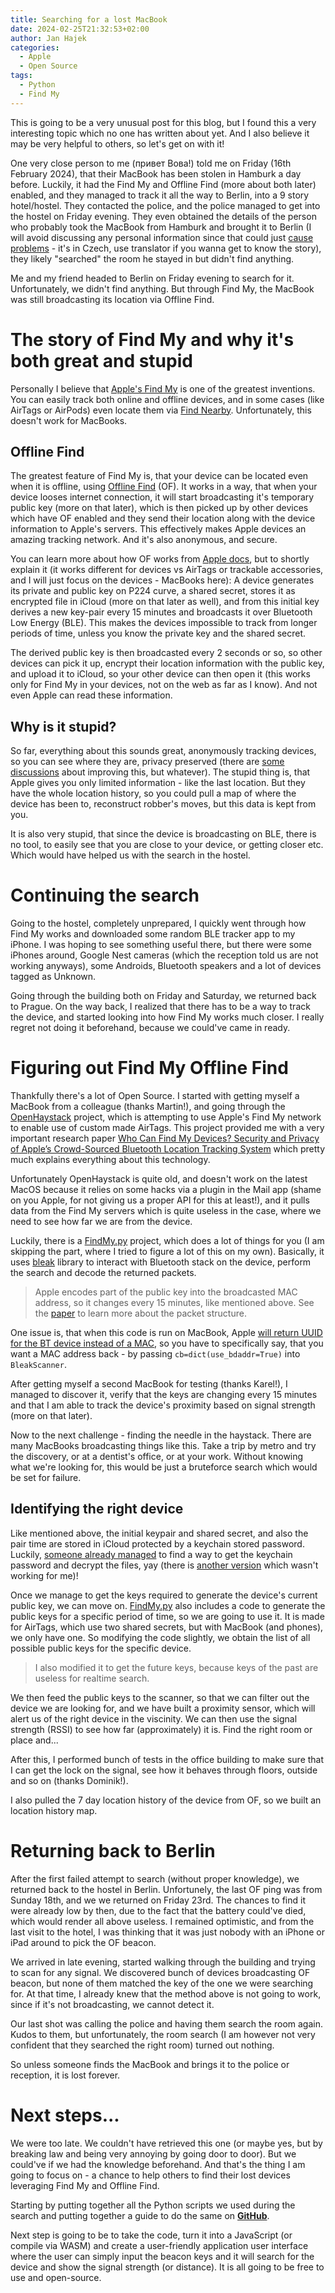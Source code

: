 ```yaml
---
title: Searching for a lost MacBook
date: 2024-02-25T21:32:53+02:00
author: Jan Hajek
categories:
  - Apple
  - Open Source
tags:
  - Python
  - Find My
---
```


This is going to be a very unusual post for this blog, but I found this a very interesting topic which no one has written about yet. And I also believe it may be very helpful to others, so let's get on with it!

One very close person to me (привет Вова!) told me on Friday (16th February 2024), that their MacBook has been stolen in Hamburk a day before. Luckily, it had the Find My and Offline Find (more about both later) enabled, and they managed to track it all the way to Berlin, into a 9 story hotel/hostel. They contacted the police, and the police managed to get into the hostel on Friday evening. They even obtained the details of the person who probably took the MacBook from Hamburk and brought it to Berlin (I will avoid discussing any personal information since that could just [cause problems](https://www.lupa.cz/aktuality/muz-ktery-si-sam-nasel-ukradeny-macbook-nepravomocne-prohral-dalsi-soud/) - it's in Czech, use translator if you wanna get to know the story), they likely "searched" the room he stayed in but didn't find anything.

Me and my friend headed to Berlin on Friday evening to search for it. Unfortunately, we didn't find anything. But through Find My, the MacBook was still broadcasting its location via Offline Find.

# The story of Find My and why it's both great and stupid
Personally I believe that [Apple's Find My](https://www.apple.com/icloud/find-my/) is one of the greatest inventions. You can easily track both online and offline devices, and in some cases (like AirTags or AirPods) even locate them via [Find Nearby](https://support.apple.com/en-us/109021). Unfortunately, this doesn't work for MacBooks.

## Offline Find
The greatest feature of Find My is, that your device can be located even when it is offline, using [Offline Find](https://support.apple.com/en-gb/guide/security/sece994d0126/web) (OF). It works in a way, that when your device looses internet connection, it will start broadcasting it's temporary public key (more on that later), which is then picked up by other devices which have OF enabled and they send their location along with the device information to Apple's servers. This effectively makes Apple devices an amazing tracking network. And it's also anonymous, and secure.

You can learn more about how OF works from [Apple docs](https://support.apple.com/en-gb/guide/security/sec6cbc80fd0/web), but to shortly explain it (it works different for devices vs AirTags or trackable accessories, and I will just focus on the devices - MacBooks here): A device generates its private and public key on P224 curve, a shared secret, stores it as encrypted file in iCloud (more on that later as well), and from this initial key derives a new key-pair every 15 minutes and broadcasts it over Bluetooth Low Energy (BLE). This makes the devices impossible to track from longer periods of time, unless you know the private key and the shared secret.

The derived public key is then broadcasted every 2 seconds or so, so other devices can pick it up, encrypt their location information with the public key, and upload it to iCloud, so your other device can then open it (this works only for Find My in your devices, not on the web as far as I know). And not even Apple can read these information.

## Why is it stupid?
So far, everything about this sounds great, anonymously tracking devices, so you can see where they are, privacy preserved (there are [some](https://blog.cryptographyengineering.com/2019/06/05/how-does-apple-privately-find-your-offline-devices/) [discussions](https://www.theregister.com/2021/05/12/apples_find_network/) about improving this, but whatever). The stupid thing is, that Apple gives you only limited information - like the last location. But they have the whole location history, so you could pull a map of where the device has been to, reconstruct robber's moves, but this data is kept from you.

It is also very stupid, that since the device is broadcasting on BLE, there is no tool, to easily see that you are close to your device, or getting closer etc. Which would have helped us with the search in the hostel.

# Continuing the search
Going to the hostel, completely unprepared, I quickly went through how Find My works and downloaded some random BLE tracker app to my iPhone. I was hoping to see something useful there, but there were some iPhones around, Google Nest cameras (which the reception told us are not working anyways), some Androids, Bluetooth speakers and a lot of devices tagged as Unknown.

Going through the building both on Friday and Saturday, we returned back to Prague. On the way back, I realized that there has to be a way to track the device, and started looking into how Find My works much closer. I really regret not doing it beforehand, because we could've came in ready.

# Figuring out Find My Offline Find
Thankfully there's a lot of Open Source. I started with getting myself a MacBook from a colleague (thanks Martin!), and going through the [OpenHaystack](https://github.com/seemoo-lab/openhaystack) project, which is attempting to use Apple's Find My network to enable use of custom made AirTags. This project provided me with a very important research paper [Who Can Find My Devices? Security and Privacy of Apple’s Crowd-Sourced Bluetooth Location Tracking System](https://www.petsymposium.org/2021/files/papers/issue3/popets-2021-0045.pdf) which pretty much explains everything about this technology.

Unfortunately OpenHaystack is quite old, and doesn't work on the latest MacOS because it relies on some hacks via a plugin in the Mail app (shame on you Apple, for not giving us a proper API for this at least!), and it pulls data from the Find My servers which is quite useless in the case, where we need to see how far we are from the device.

Luckily, there is a [FindMy.py](https://github.com/malmeloo/FindMy.py) project, which does a lot of things for you (I am skipping the part, where I tried to figure a lot of this on my own). Basically, it uses [bleak](https://github.com/hbldh/bleak) library to interact with Bluetooth stack on the device, perform the search and decode the returned packets.

> Apple encodes part of the public key into the broadcasted MAC address, so it changes every 15 minutes, like mentioned above. See the [paper](https://www.petsymposium.org/2021/files/papers/issue3/popets-2021-0045.pdf) to learn more about the packet structure.

One issue is, that when this code is run on MacBook, Apple [will return UUID for the BT device instead of a MAC](https://bleak.readthedocs.io/en/latest/backends/macos.html#specific-features-for-the-macos-backend), so you have to specifically say, that you want a MAC address back - by passing `cb=dict(use_bdaddr=True)` into `BleakScanner`.

After getting myself a second MacBook for testing (thanks Karel!), I managed to discover it, verify that the keys are changing every 15 minutes and that I am able to track the device's proximity based on signal strength (more on that later).

Now to the next challenge - finding the needle in the haystack. There are many MacBooks broadcasting things like this. Take a trip by metro and try the discovery, or at a dentist's office, or at your work. Without knowing what we're looking for, this would be just a bruteforce search which would be set for failure.

## Identifying the right device
Like mentioned above, the initial keypair and shared secret, and also the pair time are stored in iCloud protected by a keychain stored password. Luckily, [someone already managed](https://gist.github.com/YeapGuy/f473de53c2a4e8978bc63217359ca1e4) to find a way to get the keychain password and decrypt the files, yay (there is [another version](https://gist.github.com/airy10/5205dc851fbd0715fcd7a5cdde25e7c8) which wasn't working for me)!

Once we manage to get the keys required to generate the device's current public key, we can move on. [FindMy.py](https://github.com/malmeloo/FindMy.py) also includes a code to generate the public keys for a specific period of time, so we are going to use it. It is made for AirTags, which use two shared secrets, but with MacBook (and phones), we only have one. So modifying the code slightly, we obtain the list of all possible public keys for the specific device.

> I also modified it to get the future keys, because keys of the past are useless for realtime search.

We then feed the public keys to the scanner, so that we can filter out the device we are looking for, and we have built a proximity sensor, which will alert us of the right device in the viscinity. We can then use the signal strength (RSSI) to see how far (approximately) it is. Find the right room or place and...

After this, I performed bunch of tests in the office building to make sure that I can get the lock on the signal, see how it behaves through floors, outside and so on (thanks Dominik!).

I also pulled the 7 day location history of the device from OF, so we built an location history map.

# Returning back to Berlin
After the first failed attempt to search (without proper knowledge), we returned back to the hostel in Berlin. Unfortunely, the last OF ping was from Sunday 18th, and we we returned on Friday 23rd. The chances to find it were already low by then, due to the fact that the battery could've died, which would render all above useless. I remained optimistic, and from the last visit to the hotel, I was thinking that it was just nobody with an iPhone or iPad around to pick the OF beacon.

We arrived in late evening, started walking through the building and trying to scan for any signal. We discovered bunch of devices broadcasting OF beacon, but none of them matched the key of the one we were searching for. At that time, I already knew that the method above is not going to work, since if it's not broadcasting, we cannot detect it.

Our last shot was calling the police and having them search the room again. Kudos to them, but unfortunately, the room search (I am however not very confident that they searched the right room) turned out nothing.

So unless someone finds the MacBook and brings it to the police or reception, it is lost forever.

# Next steps...
We were too late. We couldn't have retrieved this one (or maybe yes, but by breaking law and being very annoying by going door to door). But we could've if we had the knowledge beforehand. And that's the thing I am going to focus on - a chance to help others to find their lost devices leveraging Find My and Offline Find.

Starting by putting together all the Python scripts we used during the search and putting together a guide to do the same on **[GitHub](https://github.com/hajekj/OfflineFindRecovery)**.

Next step is going to be to take the code, turn it into a JavaScript (or compile via WASM) and create a user-friendly application user interface where the user can simply input the beacon keys and it will search for the device and show the signal strength (or distance). It is all going to be free to use and open-source.